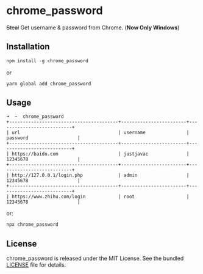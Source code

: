 # chrome_password

~~Steal~~ Get username & password from Chrome. (**Now Only Windows**)

## Installation

```powershell
npm install -g chrome_password
```

or

```powershell
yarn global add chrome_password
```

## Usage

```plain
➜  ~  chrome_password
+----------------------------------------+------------------------+---------------------------+
| url                                    | username               | password                  |
+----------------------------------------+------------------------+---------------------------+
| https://baidu.com                      | justjavac              | 12345678                  |
+----------------------------------------+------------------------+---------------------------+
| http://127.0.0.1/login.php             | admin                  | 12345678                  |
+----------------------------------------+------------------------+---------------------------+
| https://www.zhihu.com/login            | root                   | 12345678                  |
```

or:

```powershell
npx chrome_password
```

## License

chrome_password is released under the MIT License. See the bundled
[LICENSE](./LICENSE) file for details.

